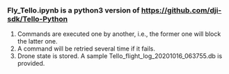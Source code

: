 ### Fly_Tello.ipynb is a python3 version of https://github.com/dji-sdk/Tello-Python
1. Commands are executed one by another, i.e., the former one will block the latter one.  
2. A command will be retried several time if it fails. 
3. Drone state is stored. A sample Tello_flight_log_20201016_063755.db is provided.
